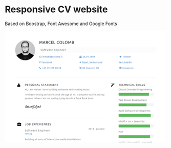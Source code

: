 # Responsive CV website
Based on Boostrap, Font Awesome and Google Fonts

![alt tag](https://github.com/sweleck/responsiveCVWebsite/blob/master/img/preview.png)
